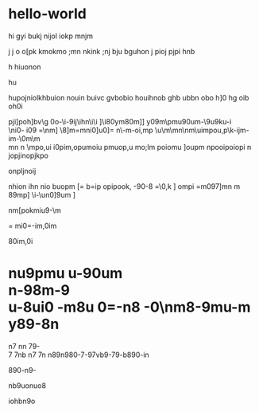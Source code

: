 # hello-world
hi
gyi
bukj
nijol
iokp
mnjm

j
j
o
o[pk
kmokmo
;mn
nkink
;nj
 bju
 bguhon
 j
 pioj
 pjpi
 hnb
 
 h
 hiuonon

hu

hupojniolkhbuion
nouin
buivc
gvbobio
houihnob
ghb
ubbn
obo
h]0
hg
oib
oh0i

pji]poh]bv\g
0o-\i-9ij\ihn\i\i
\]\i80ym80m]]
y09m\pmu90um-\9u9ku-i\
\\ni0-
i09
=\nm]
\8]m\=mni0]u0]\=
n\\\-m-oi,mp
\u\m\mn\nm\uimpou,p\k-ijm-im\-\0m\m\
mn
n \mpo,ui
i0pim,opumoiu
pmuop,u
mo;lm
poiomu
]oupm
npooipoiopi 
n
jopjinopjkpo

onpljnoij

nhion
ihn
nio
 buopm
 [= b=ip opipook,
 -90\-8
 =\0,k
 ]
 ompi
 =m097]mn
 m 89mp]
 \i-\un0]9um
 ]
 
 nm[pokmiu9-\m
 
 =
 mi0=-im,0im
 
 80im,0i
 
 
 nu9pmu
 u-90um\
 n-98m-9\
 u\-8ui0
 \-m8u
 0=-n8
 -0\nm8\-9mu-m y89-8n 
 =
  n7
  nn 79-\
  7
  7nb
  n7
  7n
  n89n980-7-97vb9-79-b890-in
  
  
  890-n9-


nb9uonuo8

iohbn9o

